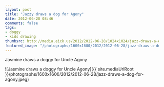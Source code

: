 ```yaml
---
layout: post
title: "Jazzy draws a dog for Agony"
date: 2012-06-28 08:46
comments: false
tags: 
- doggy
- kids drawing
thumbsrc: http://media.eick.us/2012/2012-06-28/1024x1024/jazz-draws-a-dog-for-agony.jpeg
featured_image: "/photographs/1600x1600/2012/2012-06-28/jazz-draws-a-dog-for-agony.jpeg"
---
```

Jasmine draws a doggy for Uncle Agony

![Jasmine draws a doggy for Uncle Agony]({{ site.mediaUrlRoot }}/photographs/1600x1600/2012/2012-06-28/jazz-draws-a-dog-for-agony.jpeg)

